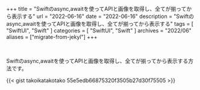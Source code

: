 +++
title =  "Swiftのasync,awaitを使ってAPIと画像を取得し、全てが揃ってから表示する"
url = "2022-06-16"
date = "2022-06-16"
description = "Swiftのasync,awaitを使ってAPIと画像を取得し、全てが揃ってから表示する"
tags = [
  "SwiftUI",
  "Swift"
]
categories = [
  "SwiftUI",
  "Swift"
]
archives = "2022/06"
aliases = ["migrate-from-jekyl"]
+++

<br>

Swiftのasync,awaitを使ってAPIと画像を取得し、全てが揃ってから表示する方法です。


{{< gist takoikatakotako 55e5edb66875320f3505b27d30f75505 >}}




